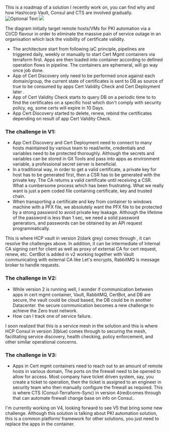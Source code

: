 This is a roadmap of a solution I recently work on, you can find why and how Hashicorp Vault, Consul and CTS are involved gradually.
![Optional Text](../hcp_vault/temp/test.png)
<img src="https://raw.githubusercontent.com/Ivanjin-king/hcp_vault/temp/test.png">

The diagram initially target remote hosts/VMs for PKI automation via a CI/CD flavour in order to eliminate the massive pain of service outage in an organisation which lack the visibility of certificate validity.
- The architecture start from following iaC principle, pipelines are triggered daily, weekly or manually to start Cert Mgmt containers via terraform first.  Apps are then loaded into container according to defined operation flows in pipeline. The containers are ephemeral, will go way once job done.
- App of Cert Discovery only need to be performed once against each domain/group, the current state of certificates is sent to DB as source of true to be consumed by apps Cert Validity Check and Cert Deployment later .
- App of Cert Validity Check starts to query DB on a periodic time to to find the certificates on a specific host which don't comply with security policy, eg, some certs will expire in 10 Days.
- App Cert Discovery started to delete, renew, rebind the certificates depending on result of  app Cert Validity Check.

### **The challenge in V1:**
- App Cert Discovery and Cert Deployment need to connect to many hosts maintained by various team to read/write, credentials and variables need to be protected thoroughly.  Although the secrets and variables can be stored in Git Tools and pass into apps as environment variable, a professional secret server is beneficial.
- In a traditional way, in order to get a valid certificate, a private key for host has to be generated first, then a CSR  has to be generated with the private key. The CA returns a valid certificate until receiving a CSR. What a cumbersome process which has been frustrating. What we really want is just a pem coded file containing certificate, key and trusted chain. 
- When transporting a certificate and key from container to windows machine with a PFX file,  we absolutely want the PFX file to be protected by a strong password to avoid private key leakage. Although the lifetime of the password is less than 1 sec, we need a solid password generators, and passwords can be obtained by an API request programmatically.

This is where HCP vault  in version 2(dark grey) comes through , it can resolve the challenges above. In addition, it can be intermediate of Internal CA  signing cert for client as well as proxy of external CA for cert request, renew, etc.  CertBot is added in v2 working together with Vault communicating with external CA like Let's encrypts, RabbitMQ is message broker to handle requests.

### **The challenge in V2:**  
- While version  2 is running well, I wonder if communication between apps in cert mgmt container, Vault, RabbitMQ, CertBot, and DB are secure, the vault could be cloud based, the DB could be in another Datacenter.  the secure communication becomes a new challenge to achieve the Zero trust network.
- How can I track one of service failure.

I soon realized that this is a service mesh in the solution and this is where HCP Consul in version 3(blue) comes through to securing the mesh, facilitating service discovery, health checking, policy enforcement, and other similar operational concerns.

### **The challenge in V3:**
- Apps in Cert mgmt containers need to reach out to an amount of remote hosts in various domain, The ports on the firewall need to be opened to allow  for access. Most company have ticket driven system, say, you create a ticket to operation, then the ticket is assigned to an engineer in security team who then manually configure the firewall as required.
This is where CTS (Consul-Terraform-Sync) in version 4(red)comes through that can automate firewall change base on info on Consul..

I'm currently working on V4, looking forward to see V5 that bring some new challenge. Although this solution is talking about PKI automation solution, this is a common platform/ framework for other solutions, you just need to replace the apps in the container.
